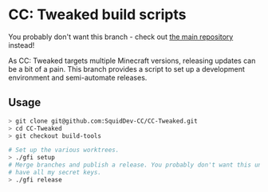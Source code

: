 # CC: Tweaked build scripts

You probably don't want this branch - check out [the main repository][cct]
instead!

As CC: Tweaked targets multiple Minecraft versions, releasing updates can be a
bit of a pain. This branch provides a script to set up a development environment
and semi-automate releases.

## Usage
```bash
> git clone git@github.com:SquidDev-CC/CC-Tweaked.git
> cd CC-Tweaked
> git checkout build-tools

# Set up the various worktrees.
> ./gfi setup
# Merge branches and publish a release. You probably don't want this unless you
# have all my secret keys.
> ./gfi release
```


[cct]: https://github.com/SquidDev-CC/CC-Tweaked/
